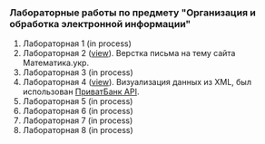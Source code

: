 <h3>Лабораторные работы по предмету "Организация и обработка электронной информации"</h3>
<ol>
    <li>Лабораторная 1 (in process)</li>
    <li>Лабораторная 2 (<a href="https://kambala3000.github.io/lab/lab2/" target="_blank">view</a>). Верстка письма на тему сайта Математика.укр.</li>
    <li>Лабораторная 3 (in process)</li>
    <li>Лабораторная 4 (<a href="https://kambala3000.github.io/lab/lab4/" target="_blank">view</a>). Визуализация данных из XML, был использован <a href="https://api.privatbank.ua/#p24/exchange" target="_blank">ПриватБанк API</a>.</li>
    <li>Лабораторная 5 (in process)</li>
    <li>Лабораторная 6 (in process)</li>
    <li>Лабораторная 7 (in process)</li>
    <li>Лабораторная 8 (in process)</li>
</ol>